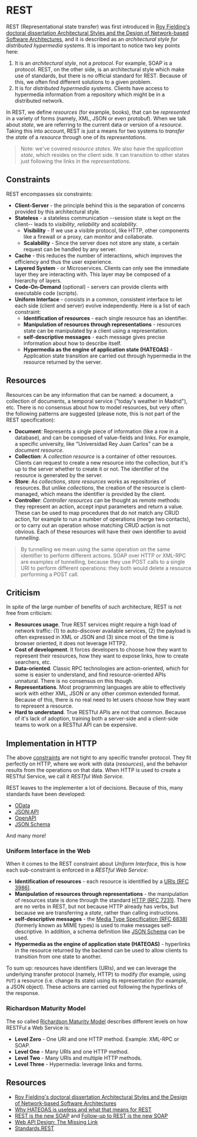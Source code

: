# REST
REST (Representational state transfer) was first introduced in [Roy Fielding's doctoral dissertation Architectural Styles and the Design of Network-based Software Architectures][], and it is described as an _architectural style for distributed hypermedia systems_. It is important to notice two key points here:

1. It is an _architectural style_, not a _protocol_. For example, SOAP is a protocol. REST, on the other side, is an architectural style which make use of standards, but there is no official standard for REST. Because of this, we often find different solutions to a given problem.
2. It is for _distributed hypermedia systems_. Clients have access to hypermedia information from a repository which might be in a distributed network.

In REST, we define _resources_ (for example, books), that can be _represented_ in a variety of forms (namely, XML, JSON or even protobuf). When we talk about _state_, we are referring to the current data or version of a _resource_. Taking this into account, REST is just a means for two systems to _transfer_ the _state_ of a _resource_ through one of its _representations_.

> Note: we've covered _resource states_. We also have the _application state_, which resides on the client side. It can transition to other states just following the links in the _representations_.

## Constraints
REST encompasses six constraints:

* **Client-Server** - the principle behind this is the separation of concerns provided by this architectural style.
* **Stateless** - a stateless communication --session state is kept on the client-- leads to _visibility_, _reliability_ and _scalability_.
  * **Visibility** - If we use a visible protocol, like HTTP, other components like a firewall or a proxy, can monitor and collaborate.
  * **Scalability** - Since the server does not store any state, a certain request can be handled by any server.
* **Cache** - this reduces the number of interactions, which improves the efficiency and thus the user experience.
* **Layered System** - or Microservices. Clients can only see the immediate layer they are interacting with. This layer may be composed of a hierarchy of layers.
* **Code-On-Demand** (optional) - servers can provide clients with executable code (scripts).
* **Uniform Interface** - consists in a common, consistent interface to let each side (client and server) evolve independently. Here is a list of each constraint:
  * **Identification of resources** - each single resource has an identifier.
  * **Manipulation of resources through representations** - resources state can be manipulated by a client using a representation.
  * **self-descriptive messages** - each message gives precise information about how to describe itself.
  * **Hypermedia as the engine of application state (HATEOAS)** - Application state transition are carried out through hypermedia in the resource returned by the server.

## Resources
Resources can be any information that can be named: a document, a collection of documents, a temporal service ("today's weather in Madrid"), etc. There is no consensus about how to model resources, but very often the following patterns are suggested (please note, this is not part of the REST specification):

* **Document**: Represents a single piece of information (like a row in a database), and can be composed of value-fields and links. For example, a specific university, like "Universidad Rey Juan Carlos" can be a _document resource_.
* **Collection**: A _collection resource_ is a container of other resources. Clients can request to create a new resource into the collection, but it's up to the server whether to create it or not. The identifier of the resource is generated by the server.
* **Store**: As _collections_, _store resources_ works as repositories of resources. But unlike _collections_, the creation of the resource is client-managed, which means the identifier is provided by the client.
* **Controller**: _Controller resources_ can be thought as remote methods: they represent an action, accept input parameters and return a value. These can be used to map procedures that do not match any CRUD action, for example to run a number of operations (merge two contacts), or to carry out an operation whose matching CRUD action is not obvious. Each of these resources will have their own identifier to avoid _tunnelling_.

> By tunnelling we mean using the same operation on the same identifier to perform different actions. SOAP over HTTP or XML-RPC are examples of tunnelling, because they use POST calls to a single URI to perform different operations: they both would delete a resource performing a POST call.

## Criticism
In spite of the large number of benefits of such architecture, REST is not free from criticism:

* **Resources usage**. True REST services might require a high load of network traffic: (1) to auto-discover available services, (2) the payload is often expressed in XML or JSON and (3) since most of the time is browser oriented, it does not leverage HTTP2.
* **Cost of development**. It forces developers to choose how they want to represent their resources, how they want to expose links, how to create searchers, etc.
* **Data-oriented**. Classic RPC technologies are action-oriented, which for some is easier to understand, and find resource-oriented APIs unnatural. There is no consensus on this though.
* **Representations**. Most programming languages are able to effectively work with either XML, JSON or any other common extended format. Because of this, there is no real need to let users choose how they want to represent a resource.
* **Hard to understand**. True RESTful APIs are not that common. Because of it's lack of adoption, training both a server-side and a client-side teams to work on a RESTful API can be expensive.

## Implementation in HTTP
The above [constraints](#constraints) are not tight to any specific transfer protocol. They fit perfectly on HTTP, where we work with data (_resources_), and the behavior results from the operations on that data. When HTTP is used to create a RESTful Service, we call it _RESTful Web Service_.

REST leaves to the implementer a lot of decisions. Because of this, many standards have been developed:
* [OData](https://www.odata.org/)
* [JSON:API](https://jsonapi.org/)
* [OpenAPI](https://swagger.io/specification/)
* [JSON Schema][]

And many more!

### Uniform Interface in the Web
When it comes to the REST constraint about _Uniform Interface_, this is how each sub-constraint is enforced in a _RESTful Web Service_:
* **Identification of resources** - each resource is identified by a [URIs (RFC 3986)][].
* **Manipulation of resources through representations** - the manipulation of resources state is done through the standard [HTTP (RFC 7231)][]. There are no verbs in REST, but not because HTTP already has verbs, but because we are transferring a _state_, rather than calling instructions.
* **self-descriptive messages** - the [Media Type Specification (RFC 6838)][] (formerly known as MIME types) is used to make messages self-descriptive. In addition, a schema definition like [JSON Schema][] can be used.
* **Hypermedia as the engine of application state (HATEOAS)** - hyperlinks in the resource returned by the backend can be used to allow clients to transition from one state to another.

To sum up: resources have identifiers (URIs), and we can leverage the underlying transfer protocol (namely, HTTP) to modify (for example, using `PUT`) a resource (i.e. change its state) using its representation (for example, a JSON object). These actions are carried out following the hyperlinks of the response.

### Richardson Maturity Model
The so called [Richardson Maturity Model][] describes different levels on how RESTFul a Web Service is:

* **Level Zero** - One URI and one HTTP method. Example: XML-RPC or SOAP.
* **Level One** - Many URIs and one HTTP method.
* **Level Two** - Many URIs and multiple HTTP methods.
* **Level Three** - Hypermedia: leverage links and forms.

## Resources
* [Roy Fielding's doctoral dissertation Architectural Styles and the Design of Network-based Software Architectures][]
* [Why HATEOAS is useless and what that means for REST][]
* [REST is the new SOAP][] and [Follow-up to REST is the new SOAP][]
* [Web API Design: The Missing Link](https://cloud.google.com/files/apigee/apigee-web-api-design-the-missing-link-ebook.pdf)
* [Standards.REST](http://standards.rest/)

[Roy Fielding's doctoral dissertation Architectural Styles and the Design of Network-based Software Architectures]: https://www.ics.uci.edu/~fielding/pubs/dissertation/top.htm
[Why HATEOAS is useless and what that means for REST]: https://medium.com/@andreasreiser94/why-hateoas-is-useless-and-what-that-means-for-rest-a65194471bc8
[REST is the new SOAP]: https://www.freecodecamp.org/news/rest-is-the-new-soap-97ff6c09896d/
[Follow-up to REST is the new SOAP]: https://medium.com/free-code-camp/follow-up-to-rest-is-the-new-soap-the-origins-of-rest-21c59d243438
[URIs (RFC 3986)]: https://tools.ietf.org/html/rfc3986
[HTTP (RFC 7231)]: https://tools.ietf.org/html/rfc7231
[JSON Schema]: https://tools.ietf.org/html/draft-handrews-json-schema-02
[Media Type Specification (RFC 6838)]: https://tools.ietf.org/html/rfc6838
[Richardson Maturity Model]: https://www.crummy.com/writing/speaking/2008-QCon/act3.html
